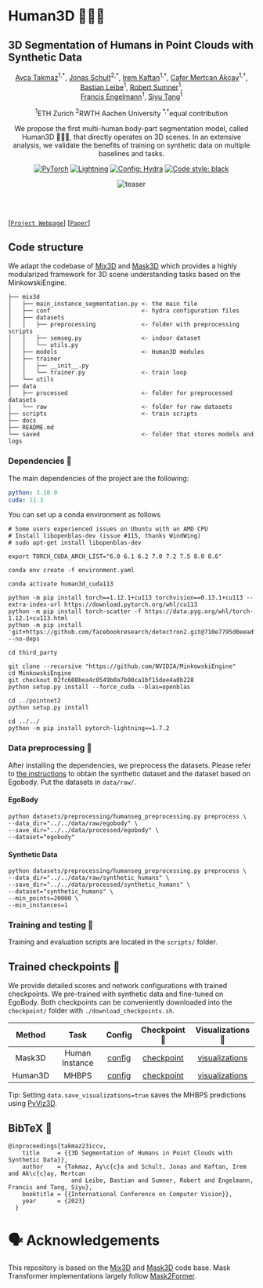 # Human3D 🧑‍🤝‍🧑
## 3D Segmentation of Humans in Point Clouds with Synthetic Data
<div align="center">
<a href="https://aycatakmaz.github.io/">Ay&#231;a Takmaz</a><sup>1,*</sup>,
<a href="https://jonasschult.github.io/">Jonas Schult</a><sup>2,*</sup>,
<a href="https://ikaftan.github.io/">Irem Kaftan</a><sup>1,†</sup>,
<a href="https://cmakcay.github.io/">Cafer Mertcan Ak&#231;ay</a><sup>1,†</sup>,
<a href="https://www.vision.rwth-aachen.de/person/1/">Bastian Leibe</a><sup>1</sup>,
<a href="https://people.inf.ethz.ch/~sumnerb/">Robert Sumner</a><sup>1</sup>,
<br />
<a href="https://francisengelmann.github.io/">Francis Engelmann</a><sup>1</sup>,
<a href="https://inf.ethz.ch/people/person-detail.MjYyNzgw.TGlzdC8zMDQsLTg3NDc3NjI0MQ==.html">Siyu Tang</a><sup>1</sup>

<sup>1</sup>ETH Zurich
<sup>2</sup>RWTH Aachen University
<sup>*,†</sup>equal contribution

We propose the first multi-human body-part segmentation model, called Human3D 🧑‍🤝‍🧑, that directly operates on 3D scenes. In an extensive analysis, we validate the benefits of training on synthetic data on multiple baselines and tasks. 

<a href="https://pytorch.org/get-started/locally/"><img alt="PyTorch" src="https://img.shields.io/badge/PyTorch-ee4c2c?logo=pytorch&logoColor=white"></a>
<a href="https://pytorchlightning.ai/"><img alt="Lightning" src="https://img.shields.io/badge/-Lightning-792ee5?logo=pytorchlightning&logoColor=white"></a>
<a href="https://hydra.cc/"><img alt="Config: Hydra" src="https://img.shields.io/badge/Config-Hydra-89b8cd"></a>
<a href="https://github.com/psf/black"><img alt="Code style: black" src="https://img.shields.io/badge/code%20style-black-000000.svg"></a>

![teaser](./docs/assets/teaser.jpg)

</div>
<br><br>

[[`Project Webpage`](https://human-3d.github.io/)]    [[`Paper`](https://human-3d.github.io/assets/Human3D_paper.pdf)]


## Code structure
We adapt the codebase of [Mix3D](https://github.com/kumuji/mix3d) and [Mask3D](https://github.com/kumuji/mix3d) which provides a highly modularized framework for 3D scene understanding tasks based on the MinkowskiEngine.

```
├── mix3d
│   ├── main_instance_segmentation.py <- the main file
│   ├── conf                          <- hydra configuration files
│   ├── datasets
│   │   ├── preprocessing             <- folder with preprocessing scripts
│   │   ├── semseg.py                 <- indoor dataset
│   │   └── utils.py        
│   ├── models                        <- Human3D modules
│   ├── trainer
│   │   ├── __init__.py
│   │   └── trainer.py                <- train loop
│   └── utils
├── data
│   ├── processed                     <- folder for preprocessed datasets
│   └── raw                           <- folder for raw datasets
├── scripts                           <- train scripts
├── docs
├── README.md
└── saved                             <- folder that stores models and logs
```


### Dependencies :memo:
The main dependencies of the project are the following:
```yaml
python: 3.10.9
cuda: 11.3
```
You can set up a conda environment as follows
```
# Some users experienced issues on Ubuntu with an AMD CPU
# Install libopenblas-dev (issue #115, thanks WindWing)
# sudo apt-get install libopenblas-dev

export TORCH_CUDA_ARCH_LIST="6.0 6.1 6.2 7.0 7.2 7.5 8.0 8.6"

conda env create -f environment.yaml

conda activate human3d_cuda113

python -m pip install torch==1.12.1+cu113 torchvision==0.13.1+cu113 --extra-index-url https://download.pytorch.org/whl/cu113
python -m pip install torch-scatter -f https://data.pyg.org/whl/torch-1.12.1+cu113.html
python -m pip install 'git+https://github.com/facebookresearch/detectron2.git@710e7795d0eeadf9def0e7ef957eea13532e34cf' --no-deps

cd third_party

git clone --recursive "https://github.com/NVIDIA/MinkowskiEngine"
cd MinkowskiEngine
git checkout 02fc608bea4c0549b0a7b00ca1bf15dee4a0b228
python setup.py install --force_cuda --blas=openblas

cd ../pointnet2
python setup.py install

cd ../../
python -m pip install pytorch-lightning==1.7.2
```


### Data preprocessing :hammer:
After installing the dependencies, we preprocess the datasets.
Please refer to [the instructions](https://human-3d.github.io/dataset/) to obtain the synthetic dataset and the dataset based on Egobody.
Put the datasets in `data/raw/`.

#### EgoBody

```
python datasets/preprocessing/humanseg_preprocessing.py preprocess \
--data_dir="../../data/raw/egobody" \
--save_dir="../../data/processed/egobody" \
--dataset="egobody"
```

#### Synthetic Data

```
python datasets/preprocessing/humanseg_preprocessing.py preprocess \
--data_dir="../../data/raw/synthetic_humans" \
--save_dir="../../data/processed/synthetic_humans" \
--dataset="synthetic_humans" \
--min_points=20000 \
--min_instances=1
```

### Training and testing :train2:
Training and evaluation scripts are located in the `scripts/` folder.

## Trained checkpoints :floppy_disk:
We provide detailed scores and network configurations with trained checkpoints.
We pre-trained with synthetic data and fine-tuned on EgoBody.
Both checkpoints can be conveniently downloaded into the `checkpoint/` folder with `./download_checkpoints.sh`.

| Method | Task | Config | Checkpoint :floppy_disk: | Visualizations :telescope:
|:-:|:-:|:-:|:-:|:-:|
| Mask3D | Human Instance | [config](scripts/eval/eval_mask3d.sh) | [checkpoint](https://omnomnom.vision.rwth-aachen.de/data/human3d/checkpoints/mask3d.ckpt) | [visualizations](https://omnomnom.vision.rwth-aachen.de/data/human3d/visualizations/egobody/human_instance/)
| Human3D | MHBPS | [config](scripts/eval/eval_human3d.sh) | [checkpoint](https://omnomnom.vision.rwth-aachen.de/data/human3d/checkpoints/human3d.ckpt) | [visualizations](https://omnomnom.vision.rwth-aachen.de/data/human3d/visualizations/egobody/mhbps/)

Tip: Setting `data.save_visualizations=true` saves the MHBPS predictions using [PyViz3D](https://github.com/francisengelmann/PyViz3D).


## BibTeX :pray:
```
@inproceedings{takmaz23iccv,
    title     = {{3D Segmentation of Humans in Point Clouds with Synthetic Data}},
    author    = {Takmaz, Ay\c{c}a and Schult, Jonas and Kaftan, Irem and Ak\c{c}ay, Mertcan 
                  and Leibe, Bastian and Sumner, Robert and Engelmann, Francis and Tang, Siyu},
    booktitle = {{International Conference on Computer Vision}},
    year      = {2023}
  }
```

# 🗣️ Acknowledgements

This repository is based on the [Mix3D](https://github.com/kumuji/mix3d) and [Mask3D](https://github.com/JonasSchult/Mask3D) code base.
Mask Transformer implementations largely follow [Mask2Former](https://github.com/facebookresearch/Mask2Former).
